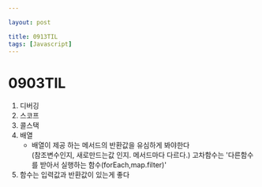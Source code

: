 ```yaml
---

layout: post

title: 0913TIL
tags: [Javascript]
---
```


# 0903TIL
1. 디버깅
2. 스코프
3. 콜스택
4. 배열
    - 배열이 제공 하는 메서드의 반환값을 유심하게 봐야한다<br>
    (참조변수인지, 새로만드는값 인지. 메서드마다 다르다.)
    고차함수는 '다른함수를 받아서 실행하는 함수(forEach,map.filter)'
5. 함수는 입력값과 반환값이 있는게 좋다